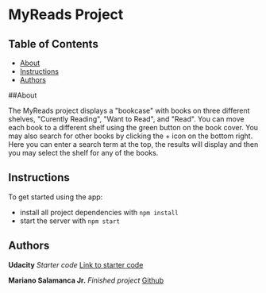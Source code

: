 
# MyReads Project


## Table of Contents

* [About](#about)
* [Instructions](#instructions)
* [Authors](#authors)

##About

The MyReads project displays a "bookcase" with books on three different shelves, "Curently Reading", "Want to Read", and "Read". You can move each book to a different shelf using the green button on the book cover. You may also search for other books by clicking the + icon on the bottom right. Here you can enter a search term at the top, the results will display and then you may select the shelf for any of the books.

## Instructions

To get started using the app:
* install all project dependencies with `npm install`
* start the server with `npm start`

## Authors

**Udacity** *Starter code* [Link to starter code](https://github.com/udacity/reactnd-project-myreads-starter)

**Mariano Salamanca Jr.** *Finished project* [Github](https://github.com/omoosey)
